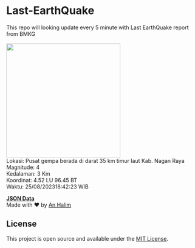 # Last-EarthQuake
This repo will looking update every 5 minute with Last EarthQuake report from BMKG
<br>
<br>
<img src="https://static.bmkg.go.id/20230825184223.mmi.jpg" width="300"/>
<br>
Lokasi: Pusat gempa berada di darat 35 km timur laut Kab. Nagan Raya <br>
Magnitude: 4 <br>
Kedalaman: 3 Km <br>
Koordinat: 4.52 LU 96.45 BT <br>
Waktu: 25/08/202318:42:23 WIB <br>

<a href="./data/data.json">**JSON Data**</a>
<br>
Made with ❤️ by <a href="https://github.com/an-halim">An Halim</a>
## License

This project is open source and available under the [MIT License](LICENSE).
